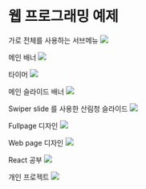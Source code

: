# 웹 프로그래밍 예제

가로 전체를 사용하는 서브메뉴 
<a href = "https://kimgyeonghyun.github.io/study_html/study_html_css_js/05_17_ex/html/ex.html" target="_blank">
<img src="https://img.shields.io/badge/Submenu-ff0000">
</a>

메인 배너 
<a href = "https://kimgyeonghyun.github.io/study_html/study_html_css_js/05_19_welcome/html/ex.html" target="_blank">
<img src="https://img.shields.io/badge/MainBanner-0000ff">
</a>

타이머 
<a href = "https://kimgyeonghyun.github.io/study_html/study_html_css_js/07_03_timer/html/ex.html" target="_blank">
<img src="https://img.shields.io/badge/Timer-fd4659">
</a>

메인 슬라이드 배너 
<a href = "https://kimgyeonghyun.github.io/study_html/study_html_css_js/07_12_spin_ex/html/ex.html" target="_blank">
<img src="https://img.shields.io/badge/SlideBanner-ffab0f">
</a>

Swiper slide 를 사용한 산림청 슬라이드 
<a href = "https://kimgyeonghyun.github.io/study_html/study_html_css_js/07_25_swiper_ex/html/ex.html" target="_blank">
<img src="https://img.shields.io/badge/SwiperSlide-9dbcd4">
</a>

Fullpage 디자인
<a href = "https://kimgyeonghyun.github.io/study_html/study_html_css_js/07_27_fullpage_ex/html/index.html" target="_blank">
<img src="https://img.shields.io/badge/FullPage-32bf84">
</a>

Web page 디자인 
<a href = "https://kimgyeonghyun.github.io/study_html/study_html_css_js/07_31_web_page/html/" target="_blank">
<img src="https://img.shields.io/badge/WebPage-00ff00">
</a>

React 공부
<a href = "https://kimgyeonghyun.github.io/study_html/study_react/build/" target="_blank">
<img src="https://img.shields.io/badge/React-02066f">
</a>

개인 프로젝트
<a href = "https://kimgyeonghyun.github.io/study_html/my_project/html/" target="_blank">
<img src="https://img.shields.io/badge/Project-a593e0">
</a>